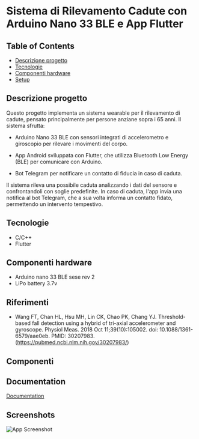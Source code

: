 
# Sistema di Rilevamento Cadute con Arduino Nano 33 BLE e App Flutter
## Table of Contents
* [Descrizione progetto](#descrizione)
* [Tecnologie](#tecnologie)
* [Componenti hardware](#hardware)
* [Setup](#setup)
## Descrizione progetto
Questo progetto implementa un sistema wearable per il rilevamento di cadute, pensato principalmente per persone anziane sopra i 65 anni. Il sistema sfrutta:

- Arduino Nano 33 BLE con sensori integrati di accelerometro e giroscopio per rilevare i movimenti del corpo.

- App Android sviluppata con Flutter, che utilizza Bluetooth Low Energy (BLE) per comunicare con Arduino.

- Bot Telegram per notificare un contatto di fiducia in caso di caduta.

Il sistema rileva una possibile caduta analizzando i dati del sensore e confrontandoli con soglie predefinite. In caso di caduta, l'app invia una notifica al bot Telegram, che a sua volta informa un contatto fidato, permettendo un intervento tempestivo.
## Tecnologie
- C/C++
- Flutter
## Componenti hardware
- Arduino nano 33 BLE sese rev 2
- LiPo battery 3.7v
## Riferimenti

- Wang FT, Chan HL, Hsu MH, Lin CK, Chao PK, Chang YJ. Threshold-based fall detection using a hybrid of tri-axial accelerometer and gyroscope. Physiol Meas. 2018 Oct 11;39(10):105002. doi: 10.1088/1361-6579/aae0eb. PMID: 30207983. (https://pubmed.ncbi.nlm.nih.gov/30207983/)

## Componenti


## Documentation

[Documentation](https://linktodocumentation)


## Screenshots

![App Screenshot](https://via.placeholder.com/468x300?text=App+Screenshot+Here)

